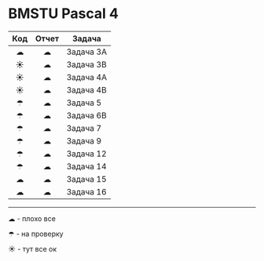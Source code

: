 # BMSTU Pascal 4

| Код | Отчет |  Задача   |
|:---:|:-----:|-----------|
|  ☁  |   ☁   | Задача 3A |
|  ☀  |   ☁   | Задача 3B |
|  ☀  |   ☁   | Задача 4A |
|  ☀  |   ☁   | Задача 4B |
|  ☂  |   ☁   | Задача 5  |
|  ☂  |   ☁   | Задача 6B |
|  ☂  |   ☁   | Задача 7  |
|  ☂  |   ☁   | Задача 9  |
|  ☂  |   ☁   | Задача 12 |
|  ☂  |   ☁   | Задача 14 |
|  ☁  |   ☁   | Задача 15 |
|  ☁  |   ☁   | Задача 16 |


---

☁ - плохо все

☂ - на проверку

☀ - тут все ок
